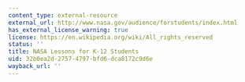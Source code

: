```yaml
---
content_type: external-resource
external_url: http://www.nasa.gov/audience/forstudents/index.html
has_external_license_warning: true
license: https://en.wikipedia.org/wiki/All_rights_reserved
status: ''
title: NASA Lessons for K-12 Students
uid: 32b0ea2d-2757-4797-bfd6-dca8172c9d6e
wayback_url: ''
---
```

